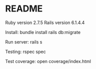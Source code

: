 # README

Ruby version 2.7.5
Rails version 6.1.4.4

Install:
bundle install
rails db:migrate

Run server:
rails s

Testing:
rspec spec

Test coverage:
open coverage/index.html
